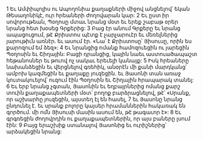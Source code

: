 1 Եւ Ամփիպոլիս ու Ապողոնիա քաղաքների միջով անցնելով՝ եկան Թեսաղոնիկէ, ուր հրեաների ժողովարան կար: 2 Եւ ըստ իր սովորութեան, Պօղոսը մտաւ նրանց մօտ եւ երեք շաբաթ օրեր նրանց հետ խօսեց Գրքերից: 3 Բաց էր անում Գրքերը եւ նրանց ապացուցում, թէ Քրիստոս պէտք է չարչարուէր եւ մեռելներից յարութիւն առնէր. եւ ասում էր. «Նա՛ է Քրիստոսը՝ Յիսուսը, որին ես քարոզում եմ ձեզ»: 4 Եւ նրանցից ոմանք համոզուեցին ու յարեցին Պօղոսին եւ Շիղային: Բացի դրանցից, կային նաեւ աստուածապաշտ հեթանոսներ եւ թուով ոչ սակաւ երեւելի կանայք: 5 Իսկ հրեաները նախանձեցին եւ վերցնելով գռեհիկ, անօրէն մի քանի մարդկանց՝ ամբոխ կազմեցին եւ քաղաքը յուզեցին. եւ Յասոնի տան առաջ կուտակուելով՝ ուզում էին Պօղոսին եւ Շիղային հրապարակ տանել: 6 Եւ երբ նրանց չգտան, Յասոնին եւ եղբայրներից ոմանց քարշ տուին քաղաքապետների մօտ՝ բողոք բարձրացնելով, թէ՝ «Սրանք, որ աշխարհը յուզեցին, այստեղ էլ են հասել, 7 եւ Յասոնը նրանց ընդունել է. եւ սրանք բոլորը կայսեր հրամաններին հակառակ են գործում. մի ոմն Յիսուսի մասին ասում են, թէ թագաւոր է»: 8 Եւ գրգռեցին ժողովրդին ու քաղաքապետներին, որ այս բաները լսում էին: 9 Բայց երաշխիք ստանալով Յասոնից եւ ուրիշներից՝ արձակեցին նրանց:
